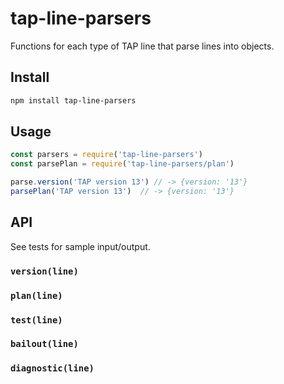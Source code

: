 # tap-line-parsers

Functions for each type of TAP line that parse lines into objects.

## Install

```sh
npm install tap-line-parsers
```

## Usage

```js
const parsers = require('tap-line-parsers')
const parsePlan = require('tap-line-parsers/plan')

parse.version('TAP version 13') // -> {version: '13'}
parsePlan('TAP version 13')  // -> {version: '13'}
```

## API

See tests for sample input/output.

### `version(line)`
### `plan(line)`
### `test(line)`
### `bailout(line)`
### `diagnostic(line)`
